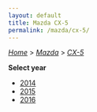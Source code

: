 ```yaml
---
layout: default
title: Mazda CX-5
permalink: /mazda/cx-5/
---
```

[*Home*](/) > [*Mazda*](/mazda/) > [*CX-5*](/mazda/cx-5/)

**Select year**

- [2014](/mazda/cx-5/2014/)
- [2015](/mazda/cx-5/2015/)
- [2016](/mazda/cx-5/2016/)

